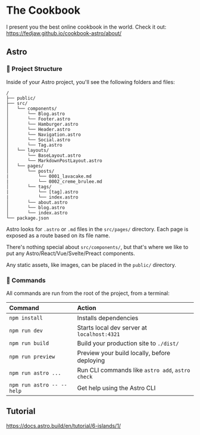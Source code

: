 # The Cookbook

I present you the best online cookbook in the world. Check it out: <https://fedjaw.github.io/cookbook-astro/about/>

## Astro

### 🚀 Project Structure

Inside of your Astro project, you'll see the following folders and files:

```text
/
├── public/
├── src/
│   └── components/
│       └── Blog.astro
│       └── Footer.astro
│       └── Hamburger.astro
│       └── Header.astro
│       └── Navigation.astro
│       └── Social.astro
│       └── Tag.astro
│   └── layouts/
│       └── BaseLayout.astro
│       └── MarkdownPostLayout.astro
│   └── pages/
│       └── posts/
|           └── 0001_lavacake.md
|           └── 0002_creme_brulee.md
│       └── tags/
|           └── [tag].astro
|           └── index.astro
│       └── about.astro
│       └── blog.astro
│       └── index.astro
└── package.json
```

Astro looks for `.astro` or `.md` files in the `src/pages/` directory. Each page is exposed as a route based on its file name.

There's nothing special about `src/components/`, but that's where we like to put any Astro/React/Vue/Svelte/Preact components.

Any static assets, like images, can be placed in the `public/` directory.

### 🧞 Commands

All commands are run from the root of the project, from a terminal:

| Command                   | Action                                           |
| :------------------------ | :----------------------------------------------- |
| `npm install`             | Installs dependencies                            |
| `npm run dev`             | Starts local dev server at `localhost:4321`      |
| `npm run build`           | Build your production site to `./dist/`          |
| `npm run preview`         | Preview your build locally, before deploying     |
| `npm run astro ...`       | Run CLI commands like `astro add`, `astro check` |
| `npm run astro -- --help` | Get help using the Astro CLI                     |

## Tutorial

<https://docs.astro.build/en/tutorial/6-islands/1/>
